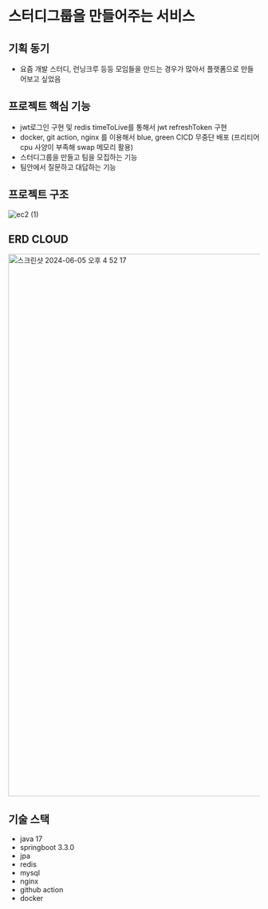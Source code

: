 # 스터디그룹을 만들어주는 서비스

## 기획 동기


- 요즘 개발 스터디, 런닝크루 등등 모임들을 만드는 경우가 많아서 플랫폼으로 만들어보고 싶었음


## 프로젝트 핵심 기능


- jwt로그인 구현 및 redis timeToLive를 통해서 jwt refreshToken 구현
- docker, git action, nginx 를 이용해서 blue, green CICD 무중단 배포
  (프리티어 cpu 사양이 부족해 swap 메모리 활용)
- 스터디그룹을 만들고 팀을 모집하는 기능
- 팀안에서 질문하고 대답하는 기능

## 프로젝트 구조


![ec2 (1)](https://github.com/bongbongbon/studywithmeProject/assets/106155992/78f3a016-294d-4ad9-a6d3-dca02f09955e)



## ERD CLOUD

<img width="1088" alt="스크린샷 2024-06-05 오후 4 52 17" src="https://github.com/bongbongbon/studywithmeProject/assets/106155992/29980ff0-eab1-4b31-b154-605768814166">


## 기술 스택


- java 17
- springboot 3.3.0
- jpa
- redis
- mysql
- nginx
- github action
- docker
